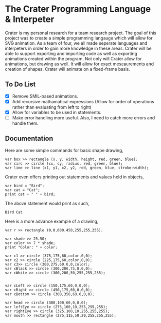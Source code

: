# The Crater Programming Language & Interpeter
Crater is my personal research for a team research project. The goal of this project was to create a simple programming langauge which will allow for SVG animation. As a team of four, we all made seperate languages and interpeters in order to gain more knowledge in these areas. Crater will be able to support exporting and importing code as well as exporting animations created within the program. Not only will Crater allow for animations, but drawing as well. It will allow for exact meseaurements and creation of shapes. Crater will animate on a fixed-frame basis. 
## To Do List
- [x] Remove SMIL-based animations.
- [x] Add recursive mathamatical expressions (Allow for order of operations rather than evaluating from left to right)
- [x] Allow for variables to be used in statements.
- [ ] Make error handling more useful. Also, I need to catch more errors and handle them.

## Documentation
Here are some simple commands for basic shape drawing,
```
var box >> rectangle (x, y, width, height, red, green, blue);
var circ >> circle (cx, cy, radius, red, green, blue);
var line >> line (x1, y1, x2, y2, red, green, blue, stroke-width);
```

Crater even offers printing out statements and values held in objects,
```
var bird = "Bird";
var cat = "Cat";
print cat + " " + bird;
```
The above statement would print as such,
```
Bird Cat
```

Here is a more advance example of a drawing,
```
var r >> rectangle (0,0,600,450,255,255,255);

var shade >> 25.50;
var color >> 7 * shade;
print "Color: " + color;

var c1 >> circle (375,175,60,color,0,0);
var c2 >> circle (225,175,60,color,0,0);
var c3>> circle (300,275,60,0,0,color);
var cBlack >> circle (300,200,75,0,0,0);
var cWhite >> circle (300,200,50,255,255,255);


var cLeft >> circle (150,175,60,0,0,0);
var cRight >> circle (450,175,60,0,0,0);
var cBottom >> circle (300,350,60,0,0,0);

var head >> circle (300,100,60,0,0,0);
var leftEye >> circle (275,100,10,255,255,255);
var rightEye >> circle (325,100,10,255,255,255);
var mouth >> rectangle (275,115,50,20,255,255,255);
```

